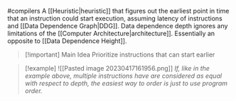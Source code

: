 #compilers 
A [[Heuristic|heuristic]] that figures out the earliest point in time that an instruction could start execution, assuming latency of instructions and [[Data Dependence Graph|DDG]]. Data dependence depth ignores any limitations of the [[Computer Architecture|architecture]]. Essentially an opposite to [[Data Dependence Height]].

>[!important] Main Idea
> Prioritize instructions that can start earlier

>[!example] 
>![[Pasted image 20230417161956.png]]
>*If, like in the example above, multiple instructions have are considered as equal with respect to depth, the easiest way to order is just to use program order.*

